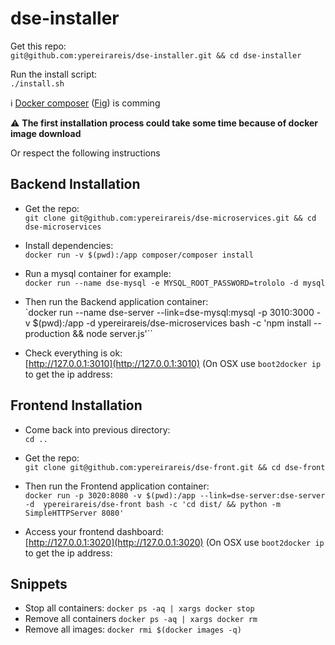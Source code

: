 # dse-installer

Get this repo:  
`git@github.com:ypereirareis/dse-installer.git && cd dse-installer`

Run the install script:  
`./install.sh`

:information_source: [Docker composer](https://docs.docker.com/compose/) ([Fig](http://www.fig.sh/)) is comming

:warning: **The first installation process could take some time because of docker image download**

Or respect the following instructions

## Backend Installation

* Get the repo:  
`git clone git@github.com:ypereirareis/dse-microservices.git && cd dse-microservices`

* Install dependencies:  
`docker run -v $(pwd):/app composer/composer install`

* Run a mysql container for example:  
`docker run --name dse-mysql -e MYSQL_ROOT_PASSWORD=trololo -d mysql`

* Then run the Backend application container:  
`docker run --name dse-server --link=dse-mysql:mysql -p 3010:3000 -v $(pwd):/app -d ypereirareis/dse-microservices bash -c 'npm install --production && node server.js'``

* Check everything is ok:  
[http://127.0.0.1:3010](http://127.0.0.1:3010) (On OSX use `boot2docker ip` to get the ip address:

## Frontend Installation

* Come back into previous directory:  
`cd ..`

* Get the repo:  
`git clone git@github.com:ypereirareis/dse-front.git && cd dse-front`

* Then run the Frontend application container:  
`docker run -p 3020:8080 -v $(pwd):/app --link=dse-server:dse-server -d  ypereirareis/dse-front bash -c 'cd dist/ && python -m SimpleHTTPServer 8080'`

* Access your frontend dashboard:  
[http://127.0.0.1:3020](http://127.0.0.1:3020) (On OSX use `boot2docker ip` to get the ip address:


## Snippets

* Stop all containers: `docker ps -aq | xargs docker stop `
* Remove all containers `docker ps -aq | xargs docker rm`
* Remove all images: `docker rmi $(docker images -q)`


